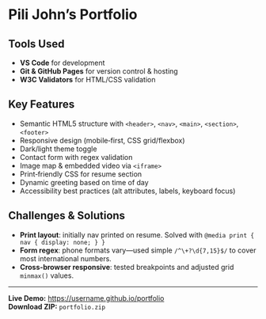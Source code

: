 # Pili John’s Portfolio

## Tools Used
- **VS Code** for development
- **Git & GitHub Pages** for version control & hosting
- **W3C Validators** for HTML/CSS validation

## Key Features
- Semantic HTML5 structure with `<header>`, `<nav>`, `<main>`, `<section>`, `<footer>`
- Responsive design (mobile‑first, CSS grid/flexbox)
- Dark/light theme toggle
- Contact form with regex validation
- Image map & embedded video via `<iframe>`
- Print‑friendly CSS for resume section
- Dynamic greeting based on time of day
- Accessibility best practices (alt attributes, labels, keyboard focus)

## Challenges & Solutions
- **Print layout**: initially nav printed on resume. Solved with `@media print { nav { display: none; } }`
- **Form regex**: phone formats vary—used simple `/^\+?\d{7,15}$/` to cover most international numbers.
- **Cross‑browser responsive**: tested breakpoints and adjusted grid `minmax()` values.

---

**Live Demo:** https://username.github.io/portfolio  
**Download ZIP:** `portfolio.zip`
